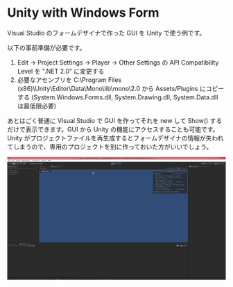 Unity with Windows Form
========
Visual Studio のフォームデザイナで作った GUI を Unity で使う例です。  

以下の事前準備が必要です。  
1. Edit -> Project Settings -> Player -> Other Settings の API Compatibility Level を ".NET 2.0" に変更する  
2. 必要なアセンブリを C:\Program Files (x86)\Unity\Editor\Data\Mono\lib\mono\2.0 から Assets/Plugins にコピーする (System.Windows.Forms.dll, System.Drawing.dll, System.Data.dll は最低限必要)  

あとはごく普通に Visual Studio で GUI を作ってそれを new して Show() するだけで表示できます。GUI から Unity の機能にアクセスすることも可能です。  
Unity がプロジェクトファイルを再生成するとフォームデザイナの情報が失われてしまうので、専用のプロジェクトを別に作っておいた方がいいでしょう。  

![screenshot](Screenshots/form.gif)
